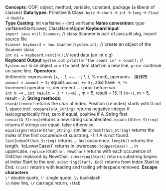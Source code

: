 **Concepts**: OOP, object, method, variable, constant, package (a liberal of classes)
**Data types**: Primitive & Class: `byte` -> `short` -> `int` -> `long` -> `float` -> `double` <br>
**Type Casting**: int varName = (int) varName
**Name convention**: type varNameStartLower, ClassNameUpper
**Keyboard Input** <br>
`import java.util.Scanner;` // class Scanner is part of java.util pkg, import source file <br> 
`Scanner keyboard = new Scanner(System.in);` // create an object of the Scanner class <br>
`int n1 = keyboard.nextIn();`// read data (an int e.g) <br>
**Keyboard Output**
`System.out.println("The count is" + count);` // `System.out` is an object
`println` next item start on a new line, `print` continue on same line.
**Operators**: <br>
Arithmetic expressions (+, -, !, ++, --; *, /, % mod), operands - 操作符 <br>
`amount = amount + 5;` equals `amount += 5;`, also have `-+`, `*=` <br>
Increment operator `++`, decrement `--`: prior before var <br>
`int m =4;`, `int result = 3 * (++m);`, m = 5, result = 15. If `(m++)`, m = 5, result = 2;
**String methods**: <br>
`charAt(index)` returns the char at Index. Position (i.e.index) starts with 0 not 1, space incl.
`compareTo(A_String)` returns negative integer if lexicographically first, zero if equal, positive if A_String first.
`concat(A_String)`returns a new string concatenated.
`equals(Other_String)` returns if strings are equal, false otherwise.
`equalsIgnoreCase(Other_String)` similar
`indexOf(Sub_String)` returns the index of the first occurence of substring. -1 if A is not found.
`lastIndexOf(Sub_String)` returns ... last occurence.
`length()` returns the length.
'toLowerCase()' returns in lowercase.
`toUpperCase()` ... in uppercase.
`replace(OldChar, NewChar)` returns with each occurence of OldChar replaced by NewChar.
`substring(Start)` returns substring begins at index Start to the end.
`substring(Start, End)` returns from index Start to End.
`trim()` returns with leading and trailing whitespace removed.
**Escape characters** <br>
`\"` double quote, `\'` single quote, `\\` backslash <br>
`\n` new line, `\r` carriage return, `\t`tab <br>


